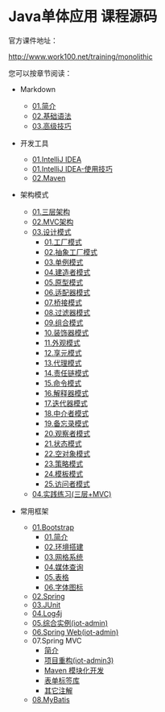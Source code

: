 # Java单体应用 课程源码

官方课件地址：

<http://www.work100.net/training/monolithic>

您可以按章节阅读：

  - Markdown
  
    - [01.简介](http://www.work100.net/training/monolithic-markdown.html)
    - [02.基础语法](http://www.work100.net/training/monolithic-markdown-basic.html)
    - [03.高级技巧](http://www.work100.net/training/monolithic-markdown-advance.html)

  - 开发工具
  
    - [01.IntelliJ IDEA](http://www.work100.net/training/monolithic-tools-intellij-idea.html)
    - [01.IntelliJ IDEA-使用技巧](http://www.work100.net/training/monolithic-tools-intellij-idea-skill.html)
    - [02.Maven](http://www.work100.net/training/monolithic-tools-maven.html)

  - 架构模式
  
    - [01.三层架构](http://www.work100.net/training/monolithic-architecture-3level.html)
    - [02.MVC架构](http://www.work100.net/training/monolithic-architecture-mvcc.html)
    - [03.设计模式](http://www.work100.net/training/monolithic-architecture-design-patterns.html)
        - [01.工厂模式](http://www.work100.net/training/monolithic-architecture-design-patterns-factory-pattern.html)
        - [02.抽象工厂模式](http://www.work100.net/training/monolithic-architecture-design-patterns-abstract-factory-pattern.html)
        - [03.单例模式](http://www.work100.net/training/monolithic-architecture-design-patterns-singleton-pattern.html)
        - [04.建造者模式](http://www.work100.net/training/monolithic-architecture-design-patterns-builder-pattern.html)
        - [05.原型模式](http://www.work100.net/training/monolithic-architecture-design-patterns-prototype-pattern.html)
        - [06.适配器模式](http://www.work100.net/training/monolithic-architecture-design-patterns-adapter-pattern.html)
        - [07.桥接模式](http://www.work100.net/training/monolithic-architecture-design-patterns-bridge-pattern.html)
        - [08.过滤器模式](http://www.work100.net/training/monolithic-architecture-design-patterns-filter-pattern.html)
        - [09.组合模式](http://www.work100.net/training/monolithic-architecture-design-patterns-composite-pattern.html)
        - [10.装饰器模式](http://www.work100.net/training/monolithic-architecture-design-patterns-decorator-pattern.html)
        - [11.外观模式](http://www.work100.net/training/monolithic-architecture-design-patterns-facade-pattern.html)
        - [12.享元模式](http://www.work100.net/training/monolithic-architecture-design-patterns-flyweight-pattern.html)
        - [13.代理模式](http://www.work100.net/training/monolithic-architecture-design-patterns-proxy-pattern.html)
        - [14.责任链模式](http://www.work100.net/training/monolithic-architecture-design-patterns-chain-of-responsibility-pattern.html)
        - [15.命令模式](http://www.work100.net/training/monolithic-architecture-design-patterns-command-pattern.html)
        - [16.解释器模式](http://www.work100.net/training/monolithic-architecture-design-patterns-interpreter-pattern.html)
        - [17.迭代器模式](http://www.work100.net/training/monolithic-architecture-design-patterns-iterator-pattern.html)
        - [18.中介者模式](http://www.work100.net/training/monolithic-architecture-design-patterns-mediator-pattern.html)
        - [19.备忘录模式](http://www.work100.net/training/monolithic-architecture-design-patterns-memento-pattern.html)
        - [20.观察者模式](http://www.work100.net/training/monolithic-architecture-design-patterns-observer-pattern.html)
        - [21.状态模式](http://www.work100.net/training/monolithic-architecture-design-patterns-state-pattern.html)
        - [22.空对象模式](http://www.work100.net/training/monolithic-architecture-design-patterns-null-object-pattern.html)
        - [23.策略模式](http://www.work100.net/training/monolithic-architecture-design-patterns-strategy-pattern.html)
        - [24.模板模式](http://www.work100.net/training/monolithic-architecture-design-patterns-template-pattern.html)
        - [25.访问者模式](http://www.work100.net/training/monolithic-architecture-design-patterns-visitor-pattern.html)
    - [04.实践练习(三层+MVC)](http://www.work100.net/training/monolithic-architecture-test.html)
    
  - 常用框架

    - [01.Bootstrap](http://www.work100.net/training/monolithic-frameworks-bootstrap.html)
        - [01.简介](http://www.work100.net/training/monolithic-frameworks-bootstrap.html)
        - [02.环境搭建](http://www.work100.net/training/monolithic-frameworks-bootstrap-environment-setup.html)
        - [03.网格系统](http://www.work100.net/training/monolithic-frameworks-bootstrap-grid-system.html)
        - [04.媒体查询](http://www.work100.net/training/monolithic-frameworks-bootstrap-media.html)
        - [05.表格](http://www.work100.net/training/monolithic-frameworks-bootstrap-table.html)
        - [06.字体图标](http://www.work100.net/training/monolithic-frameworks-bootstrap-glyphicons.html)
    - [02.Spring](http://www.work100.net/training/monolithic-frameworks-spring.html)
    - [03.JUnit](http://www.work100.net/training/monolithic-frameworks-junit.html)
    - [04.Log4j](http://www.work100.net/training/monolithic-frameworks-log4j.html)
    - [05.综合实例(iot-admin)](http://www.work100.net/training/monolithic-frameworks-example.html)
    - [06.Spring Web(iot-admin)](http://www.work100.net/training/monolithic-frameworks-spring-web.html)
    - 07.Spring MVC
        - [简介](http://www.work100.net/training/monolithic-frameworks-spring-mvc.html)
        - [项目重构(iot-admin3)](http://www.work100.net/training/monolithic-frameworks-spring-mvc-iot-admin3.html)
        - [Maven 模块化开发](http://www.work100.net/training/monolithic-frameworks-spring-mvc-maven-module.html)
        - [表单标签库](http://www.work100.net/training/monolithic-frameworks-spring-mvc-form-tags.html)
        - [其它注解](http://www.work100.net/training/monolithic-frameworks-spring-mvc-other-annotation.html)
    - [08.MyBatis](http://www.work100.net/training/monolithic-frameworks-mybatis.html)
